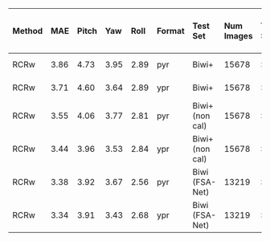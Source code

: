 |  Method | MAE | Pitch | Yaw | Roll | Format | Test Set | Num Images | Training Set | Crop | Unsup. Training on Test Set | Calibrated Biwi |
| :--- | :--- | :--- | :--- | :--- | :--- | :--- | :--- | :--- | :--- | :--- | :--- |
|  RCRw | 3.86 | 4.73 | 3.95 | 2.89 | pyr | Biwi+ | 15678 | SynHead++ | Biwi+ (DLIB+manual) | ✔ | ✔ |
|  RCRw | 3.71 | 4.60 | 3.64 | 2.89 | ypr | Biwi+ | 15678 | SynHead++ | Biwi+ (DLIB+manual) | ✔ | ✔ |
|  RCRw | 3.55 | 4.06 | 3.77 | 2.81 | pyr | Biwi+ (non cal) | 15678 | SynHead++ | Biwi+ (DLIB+manual) | ✔ | ✖ |
|  RCRw | 3.44 | 3.96 | 3.53 | 2.84 | ypr | Biwi+ (non cal) | 15678 | SynHead++ | Biwi+ (DLIB+manual) | ✔ | ✖ |
|  RCRw | 3.38 | 3.92 | 3.67 | 2.56 | pyr | Biwi (FSA-Net) | 13219 | SynHead++ | Biwi+ (DLIB+manual) | ✔ | ✖ |
|  RCRw | 3.34 | 3.91 | 3.43 | 2.68 | ypr | Biwi (FSA-Net) | 13219 | SynHead++ | Biwi+ (DLIB+manual) | ✔ | ✖ |
